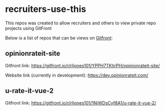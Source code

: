 # recruiters-use-this
This repos was created to allow recruiters and others to view private repo projects using GitFront

Below is a list of repos that can be views on [Gitfront](https://gitfront.io/):

## opinionrateit-site

Gitfront link:
https://gitfront.io/r/rljones101/YPPH7TKtjrPH/opinionrateit-site/

Website link (currently in development):
https://dev.opinionrateit.com/

## u-rate-it-vue-2

Gitfront link:
https://gitfront.io/r/rljones101/1NjWDsCyf8A1/u-rate-it-vue-2/


